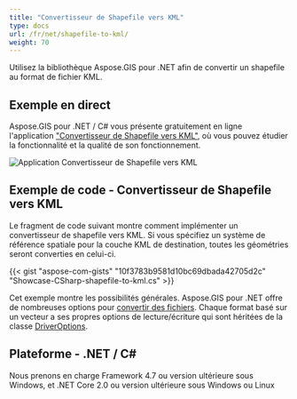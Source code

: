```yaml
---
title: "Convertisseur de Shapefile vers KML"
type: docs
url: /fr/net/shapefile-to-kml/
weight: 70
---
```


Utilisez la bibliothèque Aspose.GIS pour .NET afin de convertir un shapefile au format de fichier KML.

## **Exemple en direct**

Aspose.GIS pour .NET / C# vous présente gratuitement en ligne l'application ["Convertisseur de Shapefile vers KML"](https://products.aspose.app/gis/conversion/shapefile-to-kml), où vous pouvez étudier la fonctionnalité et la qualité de son fonctionnement.

![Application Convertisseur de Shapefile vers KML](conversion.png)

## **Exemple de code - Convertisseur de Shapefile vers KML**

Le fragment de code suivant montre comment implémenter un convertisseur de shapefile vers KML. Si vous spécifiez un système de référence spatiale pour la couche KML de destination, toutes les géométries seront converties en celui-ci. 

{{< gist "aspose-com-gists" "10f3783b9581d10bc69dbada42705d2c" "Showcase-CSharp-shapefile-to-kml.cs" >}}

Cet exemple montre les possibilités générales. Aspose.GIS pour .NET offre de nombreuses options pour [convertir des fichiers](https://docs.aspose.com/gis/net/vector-layers/). Chaque format basé sur un vecteur a ses propres options de lecture/écriture qui sont héritées de la classe [DriverOptions](https://reference.aspose.com/gis/net/aspose.gis/driveroptions).

## **Plateforme - .NET / C#**

Nous prenons en charge Framework 4.7 ou version ultérieure sous Windows, et .NET Core 2.0 ou version ultérieure sous Windows ou Linux
